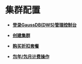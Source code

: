 # 集群配置<a name="ZH-CN_TOPIC_0000001455716729"></a>

-   **[登录GaussDB\(DWS\)管理控制台](登录GaussDB(DWS)管理控制台.md)**  

-   **[创建集群](创建集群.md)**  

-   **[购买折扣套餐](购买折扣套餐.md)**  

-   **[包年/包月计费操作](包年-包月计费操作.md)**  


